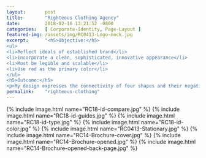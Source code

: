 ```yaml
---
layout:       post
title:        "Righteous Clothing Agency"
date:         2018-02-16 13:21:52 -0800
categories:   [ Corporate-Identity, Page-Layout ]
featured-img: /assets/img/RC0413-Logo-mock.jpg
excerpt:      "<h5>Objective:</h5>
<ul>
<li>Reflect ideals of established brand</li>
<li>Incorporate a clean, sophisticated, innovative appearance</li>
<li>Most be legible and scalable</li>
<li>Use red as the primary color</li>
</ul>
<h5>Outcome:</h5>
<p>My design expresses the connectivity of four shapes and their negative space that form the letter 'R', signifying the four pillars of production, online stores, fulfillment, and warehousing. The icon is identifiable when scaled up to an object as large as a billboard or shrunk down for a pen. The crimson red is a bold and modern departure from the original branding and it can be consistently applied by various manufacturers and vendors.</p>"
permalink:    "righteous-clothing"
---
```


{% include image.html name="RC18-id-compare.jpg" %}
{% include image.html name="RC18-id-guides.jpg" %}
{% include image.html name="RC18-id-type.jpg" %}
{% include image.html name="RC18-id-color.jpg" %}
{% include image.html name="RC0413-Stationary.jpg" %}
{% include image.html name="RC14-Brochure-cover.jpg" %}
{% include image.html name="RC14-Brochure-opened.jpg" %}
{% include image.html name="RC14-Brochure-opened-back-page.jpg" %}
